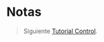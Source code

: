 # Notas



> Siguiente [Tutorial Control](/v1/web-app/basico/notas.html).
<!--stackedit_data:
eyJoaXN0b3J5IjpbMTQ3OTc0Mjc0N119
-->
